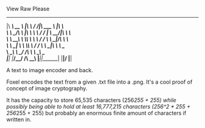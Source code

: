 View Raw Please
 ________ ________     ___    ___ _______   ___          
|\  _____\\   __  \   |\  \  /  /|\  ___ \ |\  \         
\ \  \__/\ \  \|\  \  \ \  \/  / | \   __/|\ \  \        
 \ \   __\\ \  \\\  \  \ \    / / \ \  \_|/_\ \  \       
  \ \  \_| \ \  \\\  \  /     \/   \ \  \_|\ \ \  \____  
   \ \__\   \ \_______\/  /\   \    \ \_______\ \_______\
    \|__|    \|_______/__/ /\ __\    \|_______|\|_______|
                      |__|/ \|__|                        

A text to image encoder and back.

Foxel encodes the text from a given .txt file into a .png. It's a cool proof of concept of image cryptography.

It has the capacity to store 65,535 characters (256*255 + 255) while possibly being able to hold at least 16,777,215 characters (256^2 * 255 + 256*255 + 255) but probably an enormous finite amount of characters if written in.
